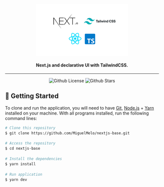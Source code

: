 <div align="center">
  <img width="300" alt="NextJS-TailwindCSS" src="./.github/assets/features.jpg" />

  <h4 align="center">
     Next.js and declarative UI with TailwindCSS.
  </h4>
</div>

---

<p align="center">
  <img alt="Github License" src="https://img.shields.io/github/license/MiguelMelo/nextjs-base"  />
  <img alt="Github Stars" src="https://img.shields.io/github/stars/MiguelMelo/nextjs-base"  />
</p>

## 🚀 Getting Started

To clone and run the application, you will need to have [Git](https://git-scm.com), [Node.js](https://nodejs.org) + [Yarn](https://yarnpkg.com) installed on your machine. With all programs installed, run the following command lines:

```bash
# Clone this repository
$ git clone https://github.com/MiguelMelo/nextjs-base.git

# Access the repository
$ cd nextjs-base

# Install the dependencies
$ yarn install

# Run application
$ yarn dev
```
